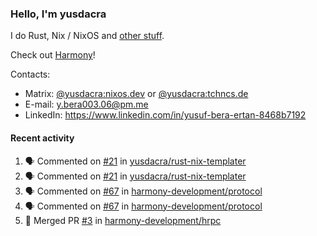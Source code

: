 ### Hello, I'm yusdacra

I do Rust, Nix / NixOS and [other stuff](https://yusdacra.gitlab.io/about).

Check out [Harmony](https://github.com/harmony-development)!

Contacts:
- Matrix: [@yusdacra:nixos.dev](https://matrix.to/#/@yusdacra:nixos.dev) or [@yusdacra:tchncs.de](https://matrix.to/#/@yusdacra:tchncs.de)
- E-mail: y.bera003.06@pm.me
- LinkedIn: https://www.linkedin.com/in/yusuf-bera-ertan-8468b7192

#### Recent activity

<!--START_SECTION:activity-->
1. 🗣 Commented on [#21](https://github.com/yusdacra/rust-nix-templater/issues/21) in [yusdacra/rust-nix-templater](https://github.com/yusdacra/rust-nix-templater)
2. 🗣 Commented on [#21](https://github.com/yusdacra/rust-nix-templater/issues/21) in [yusdacra/rust-nix-templater](https://github.com/yusdacra/rust-nix-templater)
3. 🗣 Commented on [#67](https://github.com/harmony-development/protocol/issues/67) in [harmony-development/protocol](https://github.com/harmony-development/protocol)
4. 🗣 Commented on [#67](https://github.com/harmony-development/protocol/issues/67) in [harmony-development/protocol](https://github.com/harmony-development/protocol)
5. 🎉 Merged PR [#3](https://github.com/harmony-development/hrpc/pull/3) in [harmony-development/hrpc](https://github.com/harmony-development/hrpc)
<!--END_SECTION:activity-->
